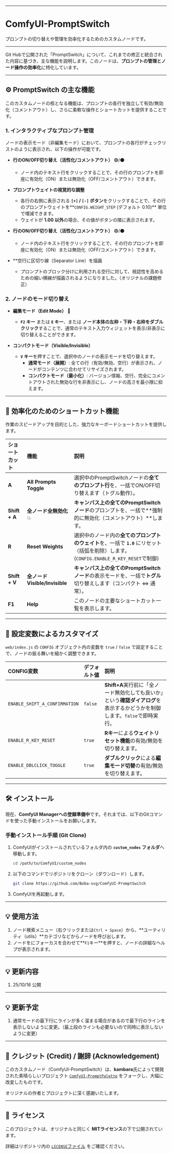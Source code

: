-----

# ComfyUI-PromptSwitch

プロンプトの切り替えや管理を効率化するためのカスタムノードです。

-----

Git Hubで公開された「PromptSwitch」について、これまでの修正と統合された内容に基づき、主な機能を説明します。このノードは、**プロンプトの管理とノード操作の効率化**に特化しています。

***

## ⚙️ PromptSwitch の主な機能

このカスタムノードの核となる機能は、プロンプトの各行を独立して有効/無効化（コメントアウト）し、さらに柔軟な操作とショートカットを提供することです。

### 1. インタラクティブなプロンプト管理

ノードの表示モード（非編集モード）において、プロンプトの各行がチェックリストのように表示され、以下の操作が可能です。

* **行のON/OFF切り替え（活性化/コメントアウト）** 🟢/⚫
    * ノード内のテキスト行をクリックすることで、その行のプロンプトを即座に有効化（ON）または無効化（OFF/コメントアウト）できます。
* **プロンプトウェイトの視覚的な調整**
    * 各行の右側に表示される **`[+]` / `[-]` ボタン**をクリックすることで、その行のプロンプトウェイトを**`CONFIG.WEIGHT_STEP` (デフォルト 0.10)** 単位で増減できます。
    * ウェイトが **1.00 以外**の場合、その値がボタンの隣に表示されます。
* **行のON/OFF切り替え（活性化/コメントアウト）** 🟢/⚫
    * ノード内のテキスト行をクリックすることで、その行のプロンプトを即座に有効化（ON）または無効化（OFF/コメントアウト）できます。

* **空行に区切り線（Separator Line）を描画 
    * プロンプトのブロック分けに利用される空行に対して、視認性を高めるための細い横線が描画されるようになりました。（オリジナルの課題修正）


### 2. ノードのモード切り替え

* **編集モード（Edit Mode）** 📝
    * **`F2` キー** または **`E` キー**、または **ノード本体の左枠・下枠・右枠をダブルクリック**することで、通常のテキスト入力ウィジェットを表示/非表示に切り替えることができます。

* **コンパクトモード（Visible/Invisible）**
    * **`V` キー**を押すことで、選択中のノードの表示モードを切り替えます。
        * **通常モード（展開）**: 全ての行（有効/無効、空行）が表示され、ノードがコンテンツに合わせてリサイズされます。
        * **コンパクトモード（最小化）**: バージョン情報、空行、完全にコメントアウトされた無効な行を非表示にし、ノードの高さを最小限に抑えます。

***

## 🚀 効率化のためのショートカット機能

作業のスピードアップを目的とした、強力なキーボードショートカットを提供します。

| ショートカット | 機能 | 説明 |
| :--- | :--- | :--- |
| **A** | **All Prompts Toggle** | 選択中のPromptSwitchノードの**全てのプロンプト行**を、一括でON/OFF切り替えます（トグル動作）。 |
| **Shift + A** | **全ノード全無効化** 💥 | **キャンバス上の全てのPromptSwitchノード**のプロンプトを、一括で**強制的に無効化（コメントアウト）**します。|
| **R** | **Reset Weights** | 選択中のノード内の**全てのプロンプトのウェイト**を、一括で **`1.0`** にリセット（括弧を削除）します。(`CONFIG.ENABLE_R_KEY_RESET`で制御)|
| **Shift + V** | **全ノード Visible/Invisible** | **キャンバス上の全てのPromptSwitchノード**の表示モードを、一括で**トグル**切り替えします（コンパクト ⇔ 通常）。 |
| **F1** | **Help** | このノードの主要なショートカット一覧を表示します。|

***

## 🔧 設定変数によるカスタマイズ

`web/index.js` の `CONFIG` オブジェクト内の変数を `true` / `false` で設定することで、ノードの振る舞いを細かく調整できます。

| CONFIG変数 | デフォルト値 | 説明 |
| :--- | :--- | :--- |
| `ENABLE_SHIFT_A_CONFIRMATION` | `false` | **Shift+A**実行前に「全ノード無効化しても良いか」という**確認ダイアログ**を表示するかどうかを制御します。`false`で即時実行。 |
| `ENABLE_R_KEY_RESET` | `true` | **Rキー**による**ウェイトリセット機能**の有効/無効を切り替えます。 |
| `ENABLE_DBLCLICK_TOGGLE` | `true` | **ダブルクリック**による**編集モード切替**の有効/無効を切り替えます。 |
-----

## 🛠️ インストール

現在、**ComfyUI Managerへの登録準備中**です。それまでは、以下のGitコマンドを使った手動インストールをお願いします。

### 手動インストール手順 (Git Clone)

1.  ComfyUIがインストールされているフォルダ内の **`custom_nodes` フォルダ**へ移動します。

    ```bash
    cd /path/to/ComfyUI/custom_nodes
    ```

2.  以下のコマンドでリポジトリをクローン（ダウンロード）します。

    ```bash
    git clone https://github.com/Boba-svg/ComfyUI-PromptSwitch
    ```

3.  ComfyUIを再起動します。

-----

## 💡 使用方法

1.  ノード検索メニュー（右クリックまたは`Ctrl + Space`）から、\*\*ユーティリティ（utils）\*\*カテゴリなどからノードを呼び出します。
2.  ノードをにフォーカスを合わせて\*\*`F1`キー\*\*を押すと、ノードの詳細なヘルプが表示されます。

-----
## 💡 更新内容
1. 25/10/16 公開
-----
## 💡 更新予定
1. 通常モードの最下行にラインが多く溜まる場合があるので最下行のラインを表示しないように変更。（最上段のラインも必要ないので同時に表示しないように変更）




-----

## 🌟 クレジット (Credit) / 謝辞 (Acknowledgement)

このカスタムノード（ComfyUI-PromptSwitch）は、**kambara**氏によって開発された素晴らしいプロジェクト [`ComfyUI-PromptPalette`](https://www.google.com/search?q=%5Bhttps://github.com/kambara/ComfyUI-PromptPalette%5D\(https://github.com/kambara/ComfyUI-PromptPalette\)) をフォークし、大幅に改変したものです。

オリジナルの作者とプロジェクトに深く感謝いたします。

-----

## 📝 ライセンス

このプロジェクトは、オリジナルと同じく **MITライセンス**の下で公開されています。

詳細はリポジトリ内の [`LICENSE`ファイル](https://www.google.com/search?q=%5Bhttps://github.com/Boba-svg/ComfyUI-PromptSwitch/blob/main/LICENSE%5D\(https://github.com/Boba-svg/ComfyUI-PromptSwitch/blob/main/LICENSE\)) をご確認ください。

```
```
